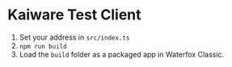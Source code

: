 # Kaiware Test Client

1. Set your address in `src/index.ts`
2. `npm run build`
3. Load the `build` folder as a packaged app in Waterfox Classic.
